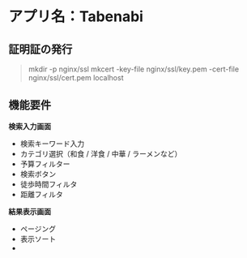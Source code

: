 # アプリ名：Tabenabi

## 証明証の発行
> mkdir -p nginx/ssl
mkcert -key-file nginx/ssl/key.pem -cert-file nginx/ssl/cert.pem localhost

## 機能要件
**検索入力画面**
- 検索キーワード入力
- カテゴリ選択（和食 / 洋食 / 中華 / ラーメンなど）
- 予算フィルター
- 検索ボタン
- 徒歩時間フィルタ
- 距離フィルタ

**結果表示画面**
- ページング
- 表示ソート
- 